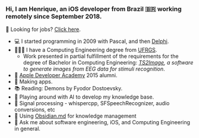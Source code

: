 ### Hi, I am Henrique, an iOS developer from Brazil 🇧🇷 working remotely since September 2018.

💼 Looking for jobs? [Click here](https://linktr.ee/henriquedev).

- 💻 I started programming in 2009 with Pascal, and then [Delphi](https://www.youtube.com/watch?v=F9dZjaj6HqQ).
- 👨🏻‍🎓 I have a Computing Engineering degree from [UFRGS](https://www.ufrgs.br/english).
  - Work presented in partial fulfillment of the requirements for the degree of Bachelor in Computing Engineering: _[TS2Image](https://github.com/hvsw/TS2Image), a software to generate images from EEG data for stimuli recognition_.
- 🍎 [Apple Developer Academy](https://developer.apple.com/academies/) 2015 alumni.
- 🔭 Making apps.
- 📚 Reading: Demons by Fyodor Dostoevsky.
- 🤖 Playing around with AI to develop my knowledge base.
- 📶 Signal processing - whispercpp, SFSpeechRecognizer, audio conversions, etc
- 🧠 Using [Obsidian.md](https://github.com/obsidianmd) for knowledge management
- 💬 Ask me about software engineering, iOS, and Computing Engineering in general.

<!--
**hvsw/hvsw** is a ✨ _special_ ✨ repository because its `README.md` (this file) appears on your GitHub profile.

Here are some ideas to get you started:
- 😆 Fun fact: ...
- 👯 I’m looking to collaborate on ...
- 🤔 I’m looking for help with ...
- 📫 How to reach me: ...
- 😄 Pronouns: ...
-->
